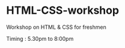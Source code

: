 HTML-CSS-workshop
=================

Workshop on HTML &amp; CSS for freshmen

Timing : 5.30pm to 8:00pm
